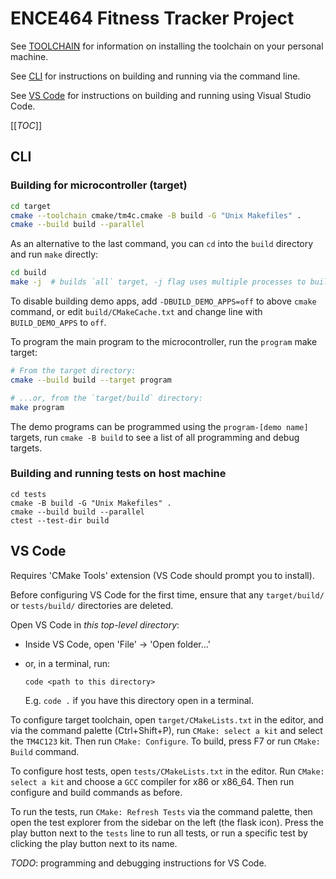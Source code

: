 # ENCE464 Fitness Tracker Project

See [TOOLCHAIN](./TOOLCHAIN.md) for information on installing the toolchain on
your personal machine.

See [CLI](#cli) for instructions on building and running via the command line.

See [VS Code](#vs-code) for instructions on building and running using Visual
Studio Code.

[[_TOC_]]

## CLI

### Building for microcontroller (target)

```bash
cd target
cmake --toolchain cmake/tm4c.cmake -B build -G "Unix Makefiles" .
cmake --build build --parallel
```

As an alternative to the last command, you can `cd` into the `build` directory
and run `make` directly:

```bash
cd build
make -j  # builds `all` target, -j flag uses multiple processes to build
```

To disable building demo apps, add `-DBUILD_DEMO_APPS=off` to above `cmake`
command, or edit `build/CMakeCache.txt` and change line with `BUILD_DEMO_APPS`
to `off`.

To program the main program to the microcontroller, run the `program` make target:

```bash
# From the target directory:
cmake --build build --target program

# ...or, from the `target/build` directory:
make program
```

The demo programs can be programmed using the `program-[demo name]` targets,
run `cmake -B build` to see a list of all programming and debug targets.

### Building and running tests on host machine

```
cd tests
cmake -B build -G "Unix Makefiles" .
cmake --build build --parallel
ctest --test-dir build
```

## VS Code

Requires 'CMake Tools' extension (VS Code should prompt you to install).

Before configuring VS Code for the first time, ensure that any `target/build/`
or `tests/build/` directories are deleted.

Open VS Code in *this top-level directory*:

* Inside VS Code, open 'File' -> 'Open folder...'
* or, in a terminal, run:

  ```
  code <path to this directory>
  ```

  E.g. `code .` if you have this directory open in a terminal.

To configure target toolchain, open `target/CMakeLists.txt` in the editor, and
via the command palette (Ctrl+Shift+P), run `CMake: select a kit` and select the
`TM4C123` kit. Then run `CMake: Configure`. To build, press F7 or run `CMake:
Build` command.

To configure host tests, open `tests/CMakeLists.txt` in the editor. Run `CMake:
select a kit` and choose a `GCC` compiler for x86 or x86_64. Then run configure
and build commands as before.

To run the tests, run `CMake: Refresh Tests` via the command palette, then open
the test explorer from the sidebar on the left (the flask icon). Press the play
button next to the `tests` line to run all tests, or run a specific test by
clicking the play button next to its name.

*TODO*: programming and debugging instructions for VS Code.
